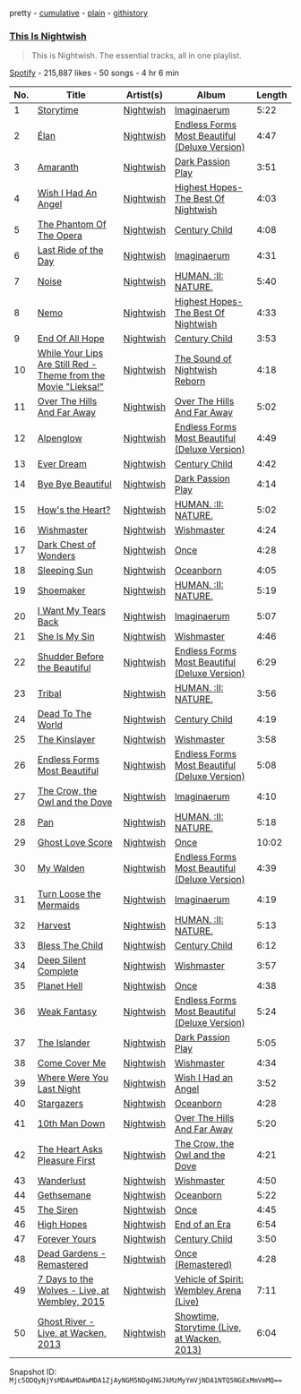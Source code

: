 pretty - [cumulative](/playlists/cumulative/37i9dQZF1DZ06evO1C7dIs.md) - [plain](/playlists/plain/37i9dQZF1DZ06evO1C7dIs) - [githistory](https://github.githistory.xyz/mackorone/spotify-playlist-archive/blob/main/playlists/plain/37i9dQZF1DZ06evO1C7dIs)

### [This Is Nightwish](https://open.spotify.com/playlist/37i9dQZF1DZ06evO1C7dIs)

> This is Nightwish\. The essential tracks, all in one playlist.

[Spotify](https://open.spotify.com/user/spotify) - 215,887 likes - 50 songs - 4 hr 6 min

| No. | Title | Artist(s) | Album | Length |
|---|---|---|---|---|
| 1 | [Storytime](https://open.spotify.com/track/5IhtaTempjlVlPmSgI0FQS) | [Nightwish](https://open.spotify.com/artist/2NPduAUeLVsfIauhRwuft1) | [Imaginaerum](https://open.spotify.com/album/7lUxbRgHGomu4raRe59qTK) | 5:22 |
| 2 | [Élan](https://open.spotify.com/track/5oAvb7LpUBwQfBtQ6hmS4Q) | [Nightwish](https://open.spotify.com/artist/2NPduAUeLVsfIauhRwuft1) | [Endless Forms Most Beautiful \(Deluxe Version\)](https://open.spotify.com/album/1tVEWlyn2nsAke3Lp7HoZ0) | 4:47 |
| 3 | [Amaranth](https://open.spotify.com/track/0RsOUnm1wNpbXxZ8a4abOP) | [Nightwish](https://open.spotify.com/artist/2NPduAUeLVsfIauhRwuft1) | [Dark Passion Play](https://open.spotify.com/album/33knvUBRR5ekNBrtLqQVTD) | 3:51 |
| 4 | [Wish I Had An Angel](https://open.spotify.com/track/2VvmryAbIRod1FwZHtwqC5) | [Nightwish](https://open.spotify.com/artist/2NPduAUeLVsfIauhRwuft1) | [Highest Hopes\-The Best Of Nightwish](https://open.spotify.com/album/2VjhAwhEZfKc0qMzgrc0Oj) | 4:03 |
| 5 | [The Phantom Of The Opera](https://open.spotify.com/track/2WmbbiWfFEKsSZe6E5GeVe) | [Nightwish](https://open.spotify.com/artist/2NPduAUeLVsfIauhRwuft1) | [Century Child](https://open.spotify.com/album/4FFDudC4xBVF6MYJUynRsN) | 4:08 |
| 6 | [Last Ride of the Day](https://open.spotify.com/track/6R9j9XEisGCoIE8r8UtbiS) | [Nightwish](https://open.spotify.com/artist/2NPduAUeLVsfIauhRwuft1) | [Imaginaerum](https://open.spotify.com/album/7lUxbRgHGomu4raRe59qTK) | 4:31 |
| 7 | [Noise](https://open.spotify.com/track/0RZVAhyB8vhxQz6ITjiuyA) | [Nightwish](https://open.spotify.com/artist/2NPduAUeLVsfIauhRwuft1) | [HUMAN\. :II: NATURE.](https://open.spotify.com/album/1iSsdlURK7CGUVlcz4M5Li) | 5:40 |
| 8 | [Nemo](https://open.spotify.com/track/6PkOmPMlH5nPFeoCPU0lo2) | [Nightwish](https://open.spotify.com/artist/2NPduAUeLVsfIauhRwuft1) | [Highest Hopes\-The Best Of Nightwish](https://open.spotify.com/album/2VjhAwhEZfKc0qMzgrc0Oj) | 4:33 |
| 9 | [End Of All Hope](https://open.spotify.com/track/3RqTWAc3noEuDS5B0BimD7) | [Nightwish](https://open.spotify.com/artist/2NPduAUeLVsfIauhRwuft1) | [Century Child](https://open.spotify.com/album/4FFDudC4xBVF6MYJUynRsN) | 3:53 |
| 10 | [While Your Lips Are Still Red \- Theme from the Movie "Lieksa!"](https://open.spotify.com/track/3r3KRYYOFjNGD4OJB5ddam) | [Nightwish](https://open.spotify.com/artist/2NPduAUeLVsfIauhRwuft1) | [The Sound of Nightwish Reborn](https://open.spotify.com/album/4A8TYBcOB8B2lIOlpU4k30) | 4:18 |
| 11 | [Over The Hills And Far Away](https://open.spotify.com/track/4004xnMLj5QGxWvu6JPcJ7) | [Nightwish](https://open.spotify.com/artist/2NPduAUeLVsfIauhRwuft1) | [Over The Hills And Far Away](https://open.spotify.com/album/4sPRDVFW50ZnrKDlg9SwIG) | 5:02 |
| 12 | [Alpenglow](https://open.spotify.com/track/5UlVP9eewIYpqewZv6kToz) | [Nightwish](https://open.spotify.com/artist/2NPduAUeLVsfIauhRwuft1) | [Endless Forms Most Beautiful \(Deluxe Version\)](https://open.spotify.com/album/1tVEWlyn2nsAke3Lp7HoZ0) | 4:49 |
| 13 | [Ever Dream](https://open.spotify.com/track/5SNDGulFALe3DpSbuYarl7) | [Nightwish](https://open.spotify.com/artist/2NPduAUeLVsfIauhRwuft1) | [Century Child](https://open.spotify.com/album/4FFDudC4xBVF6MYJUynRsN) | 4:42 |
| 14 | [Bye Bye Beautiful](https://open.spotify.com/track/6K03JHEberhdFjgZvFYcfs) | [Nightwish](https://open.spotify.com/artist/2NPduAUeLVsfIauhRwuft1) | [Dark Passion Play](https://open.spotify.com/album/33knvUBRR5ekNBrtLqQVTD) | 4:14 |
| 15 | [How's the Heart?](https://open.spotify.com/track/6lkVbijlh932FSS2I0gDrR) | [Nightwish](https://open.spotify.com/artist/2NPduAUeLVsfIauhRwuft1) | [HUMAN\. :II: NATURE.](https://open.spotify.com/album/1iSsdlURK7CGUVlcz4M5Li) | 5:02 |
| 16 | [Wishmaster](https://open.spotify.com/track/5soihaBWFEQqCYu0HOUVzK) | [Nightwish](https://open.spotify.com/artist/2NPduAUeLVsfIauhRwuft1) | [Wishmaster](https://open.spotify.com/album/4u5Ik7NMYl3EITJngbMS4V) | 4:24 |
| 17 | [Dark Chest of Wonders](https://open.spotify.com/track/4QCGfqoCLZ3x9iMgtzUMD9) | [Nightwish](https://open.spotify.com/artist/2NPduAUeLVsfIauhRwuft1) | [Once](https://open.spotify.com/album/2wM6svkNOCsYP8sr9gP2zc) | 4:28 |
| 18 | [Sleeping Sun](https://open.spotify.com/track/2VPK0BMgwyRtx9QlyBpdb0) | [Nightwish](https://open.spotify.com/artist/2NPduAUeLVsfIauhRwuft1) | [Oceanborn](https://open.spotify.com/album/0hsS3rW3uPBer1pejhgAEv) | 4:05 |
| 19 | [Shoemaker](https://open.spotify.com/track/5xITcnqoMdILDBNCwHGr5v) | [Nightwish](https://open.spotify.com/artist/2NPduAUeLVsfIauhRwuft1) | [HUMAN\. :II: NATURE.](https://open.spotify.com/album/1iSsdlURK7CGUVlcz4M5Li) | 5:19 |
| 20 | [I Want My Tears Back](https://open.spotify.com/track/3HCzXf0lNpekSqsGBcGrCd) | [Nightwish](https://open.spotify.com/artist/2NPduAUeLVsfIauhRwuft1) | [Imaginaerum](https://open.spotify.com/album/7lUxbRgHGomu4raRe59qTK) | 5:07 |
| 21 | [She Is My Sin](https://open.spotify.com/track/7FMS5A5YzxUOMIzTCT6KkW) | [Nightwish](https://open.spotify.com/artist/2NPduAUeLVsfIauhRwuft1) | [Wishmaster](https://open.spotify.com/album/4u5Ik7NMYl3EITJngbMS4V) | 4:46 |
| 22 | [Shudder Before the Beautiful](https://open.spotify.com/track/50CJMURkzURQwlp4Ht5tp6) | [Nightwish](https://open.spotify.com/artist/2NPduAUeLVsfIauhRwuft1) | [Endless Forms Most Beautiful \(Deluxe Version\)](https://open.spotify.com/album/1tVEWlyn2nsAke3Lp7HoZ0) | 6:29 |
| 23 | [Tribal](https://open.spotify.com/track/5tN4bKhtt6klkkB0GVt9i1) | [Nightwish](https://open.spotify.com/artist/2NPduAUeLVsfIauhRwuft1) | [HUMAN\. :II: NATURE.](https://open.spotify.com/album/1iSsdlURK7CGUVlcz4M5Li) | 3:56 |
| 24 | [Dead To The World](https://open.spotify.com/track/53f1Zi9zTs0nw5DwzR0mQx) | [Nightwish](https://open.spotify.com/artist/2NPduAUeLVsfIauhRwuft1) | [Century Child](https://open.spotify.com/album/4FFDudC4xBVF6MYJUynRsN) | 4:19 |
| 25 | [The Kinslayer](https://open.spotify.com/track/0ePxSaJJbDpH7Bavz3gucs) | [Nightwish](https://open.spotify.com/artist/2NPduAUeLVsfIauhRwuft1) | [Wishmaster](https://open.spotify.com/album/4u5Ik7NMYl3EITJngbMS4V) | 3:58 |
| 26 | [Endless Forms Most Beautiful](https://open.spotify.com/track/6HkXeYMyASSvLnPNeYDoCD) | [Nightwish](https://open.spotify.com/artist/2NPduAUeLVsfIauhRwuft1) | [Endless Forms Most Beautiful \(Deluxe Version\)](https://open.spotify.com/album/1tVEWlyn2nsAke3Lp7HoZ0) | 5:08 |
| 27 | [The Crow, the Owl and the Dove](https://open.spotify.com/track/6udzPCAaSWZ1dIE8VwX67z) | [Nightwish](https://open.spotify.com/artist/2NPduAUeLVsfIauhRwuft1) | [Imaginaerum](https://open.spotify.com/album/7lUxbRgHGomu4raRe59qTK) | 4:10 |
| 28 | [Pan](https://open.spotify.com/track/1XcTT3XqNalzJMamAiIqOW) | [Nightwish](https://open.spotify.com/artist/2NPduAUeLVsfIauhRwuft1) | [HUMAN\. :II: NATURE.](https://open.spotify.com/album/1iSsdlURK7CGUVlcz4M5Li) | 5:18 |
| 29 | [Ghost Love Score](https://open.spotify.com/track/5dyQ8spGuggi5RBqhkUToy) | [Nightwish](https://open.spotify.com/artist/2NPduAUeLVsfIauhRwuft1) | [Once](https://open.spotify.com/album/2wM6svkNOCsYP8sr9gP2zc) | 10:02 |
| 30 | [My Walden](https://open.spotify.com/track/3LgWFCHW1eZLZyfylrn88p) | [Nightwish](https://open.spotify.com/artist/2NPduAUeLVsfIauhRwuft1) | [Endless Forms Most Beautiful \(Deluxe Version\)](https://open.spotify.com/album/1tVEWlyn2nsAke3Lp7HoZ0) | 4:39 |
| 31 | [Turn Loose the Mermaids](https://open.spotify.com/track/7D7jA8A8gFHK7SdmO3oOrM) | [Nightwish](https://open.spotify.com/artist/2NPduAUeLVsfIauhRwuft1) | [Imaginaerum](https://open.spotify.com/album/7lUxbRgHGomu4raRe59qTK) | 4:19 |
| 32 | [Harvest](https://open.spotify.com/track/06h4HxzQkqx45lCRxDe4lA) | [Nightwish](https://open.spotify.com/artist/2NPduAUeLVsfIauhRwuft1) | [HUMAN\. :II: NATURE.](https://open.spotify.com/album/1iSsdlURK7CGUVlcz4M5Li) | 5:13 |
| 33 | [Bless The Child](https://open.spotify.com/track/5EGh7JiX79SeHn9J1yn2UX) | [Nightwish](https://open.spotify.com/artist/2NPduAUeLVsfIauhRwuft1) | [Century Child](https://open.spotify.com/album/4FFDudC4xBVF6MYJUynRsN) | 6:12 |
| 34 | [Deep Silent Complete](https://open.spotify.com/track/3G4Y8kAQlO6vmZ8vkH5Tw1) | [Nightwish](https://open.spotify.com/artist/2NPduAUeLVsfIauhRwuft1) | [Wishmaster](https://open.spotify.com/album/4u5Ik7NMYl3EITJngbMS4V) | 3:57 |
| 35 | [Planet Hell](https://open.spotify.com/track/4aOUcByFqMhdnMWZqUkogv) | [Nightwish](https://open.spotify.com/artist/2NPduAUeLVsfIauhRwuft1) | [Once](https://open.spotify.com/album/2wM6svkNOCsYP8sr9gP2zc) | 4:38 |
| 36 | [Weak Fantasy](https://open.spotify.com/track/3POMZFPzYbV6rYXJN1ozXW) | [Nightwish](https://open.spotify.com/artist/2NPduAUeLVsfIauhRwuft1) | [Endless Forms Most Beautiful \(Deluxe Version\)](https://open.spotify.com/album/1tVEWlyn2nsAke3Lp7HoZ0) | 5:24 |
| 37 | [The Islander](https://open.spotify.com/track/7Ce61NyQM0XfGbVHSUBBOG) | [Nightwish](https://open.spotify.com/artist/2NPduAUeLVsfIauhRwuft1) | [Dark Passion Play](https://open.spotify.com/album/23DKEup8CZAYeGdjtwnpEE) | 5:05 |
| 38 | [Come Cover Me](https://open.spotify.com/track/0OdY66m0hkI0P45EsDmW2C) | [Nightwish](https://open.spotify.com/artist/2NPduAUeLVsfIauhRwuft1) | [Wishmaster](https://open.spotify.com/album/4u5Ik7NMYl3EITJngbMS4V) | 4:34 |
| 39 | [Where Were You Last Night](https://open.spotify.com/track/1BZ2yeGFtYN0Sk5yrgvMdk) | [Nightwish](https://open.spotify.com/artist/2NPduAUeLVsfIauhRwuft1) | [Wish I Had an Angel](https://open.spotify.com/album/2l0KYO3zjZtfFzls7rSPA7) | 3:52 |
| 40 | [Stargazers](https://open.spotify.com/track/2G3trbcEHjjrLVP5lzqdPy) | [Nightwish](https://open.spotify.com/artist/2NPduAUeLVsfIauhRwuft1) | [Oceanborn](https://open.spotify.com/album/37LveKPgKGwpuI0cEVbPj4) | 4:28 |
| 41 | [10th Man Down](https://open.spotify.com/track/5YEl0SaWsp0QhrFqZyV0XA) | [Nightwish](https://open.spotify.com/artist/2NPduAUeLVsfIauhRwuft1) | [Over The Hills And Far Away](https://open.spotify.com/album/4sPRDVFW50ZnrKDlg9SwIG) | 5:20 |
| 42 | [The Heart Asks Pleasure First](https://open.spotify.com/track/4rsqx0pmutBNt3TQQtLyKL) | [Nightwish](https://open.spotify.com/artist/2NPduAUeLVsfIauhRwuft1) | [The Crow, the Owl and the Dove](https://open.spotify.com/album/7lY1FLP3cGbOurnNtF0jfJ) | 4:21 |
| 43 | [Wanderlust](https://open.spotify.com/track/5ZL7XCYicDTmqXjS7MNEep) | [Nightwish](https://open.spotify.com/artist/2NPduAUeLVsfIauhRwuft1) | [Wishmaster](https://open.spotify.com/album/4u5Ik7NMYl3EITJngbMS4V) | 4:50 |
| 44 | [Gethsemane](https://open.spotify.com/track/3rf2cBQqaPG87cbp18Z0g7) | [Nightwish](https://open.spotify.com/artist/2NPduAUeLVsfIauhRwuft1) | [Oceanborn](https://open.spotify.com/album/37LveKPgKGwpuI0cEVbPj4) | 5:22 |
| 45 | [The Siren](https://open.spotify.com/track/0OVMtCCfQvkO1oXigmM2d8) | [Nightwish](https://open.spotify.com/artist/2NPduAUeLVsfIauhRwuft1) | [Once](https://open.spotify.com/album/2wM6svkNOCsYP8sr9gP2zc) | 4:45 |
| 46 | [High Hopes](https://open.spotify.com/track/7LUYlbzPVix2varjKXAk6z) | [Nightwish](https://open.spotify.com/artist/2NPduAUeLVsfIauhRwuft1) | [End of an Era](https://open.spotify.com/album/0vAgv1fFn8zW2hbpWJfgPX) | 6:54 |
| 47 | [Forever Yours](https://open.spotify.com/track/16pngF7qRDnAkXt2FMuUdl) | [Nightwish](https://open.spotify.com/artist/2NPduAUeLVsfIauhRwuft1) | [Century Child](https://open.spotify.com/album/4FFDudC4xBVF6MYJUynRsN) | 3:50 |
| 48 | [Dead Gardens \- Remastered](https://open.spotify.com/track/6BjgGSC0hfQAHUztG6N23M) | [Nightwish](https://open.spotify.com/artist/2NPduAUeLVsfIauhRwuft1) | [Once \(Remastered\)](https://open.spotify.com/album/6qqKoGukMfzw9aYa2qaJOb) | 4:28 |
| 49 | [7 Days to the Wolves \- Live, at Wembley, 2015](https://open.spotify.com/track/1SQlzlYlaMXvBphd1Z1nmD) | [Nightwish](https://open.spotify.com/artist/2NPduAUeLVsfIauhRwuft1) | [Vehicle of Spirit: Wembley Arena \(Live\)](https://open.spotify.com/album/1y6lNpSBJck5Fi0iRwHot1) | 7:11 |
| 50 | [Ghost River \- Live, at Wacken, 2013](https://open.spotify.com/track/3veJ8Oy7Z5iNaxZRgZRFOr) | [Nightwish](https://open.spotify.com/artist/2NPduAUeLVsfIauhRwuft1) | [Showtime, Storytime \(Live, at Wacken, 2013\)](https://open.spotify.com/album/2EIvvMqgrCHORCpQBmJDjm) | 6:04 |

Snapshot ID: `Mjc5ODQyNjYsMDAwMDAwMDA1ZjAyNGM5NDg4NGJkMzMyYmVjNDA1NTQ5NGExMmVmMQ==`
